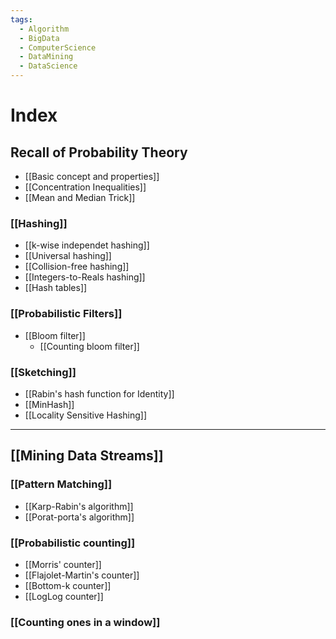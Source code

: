 ```yaml
---
tags:
  - Algorithm
  - BigData
  - ComputerScience
  - DataMining
  - DataScience
---
```

# Index

## Recall of Probability Theory
- [[Basic concept and properties]]
- [[Concentration Inequalities]]
- [[Mean and Median Trick]]

### [[Hashing]]
- [[k-wise independet hashing]]
- [[Universal hashing]]
- [[Collision-free hashing]]
- [[Integers-to-Reals hashing]]
- [[Hash tables]]

### [[Probabilistic Filters]]
-  [[Bloom filter]]
	- [[Counting bloom filter]]

### [[Sketching]]
- [[Rabin's hash function for Identity]]
- [[MinHash]]
- [[Locality Sensitive Hashing]]

-----
## [[Mining Data Streams]]
### [[Pattern Matching]]
- [[Karp-Rabin's algorithm]]
- [[Porat-porta's algorithm]]

### [[Probabilistic counting]]
- [[Morris' counter]]
- [[Flajolet-Martin's counter]]
- [[Bottom-k counter]]
- [[LogLog counter]]

### [[Counting ones in a window]]